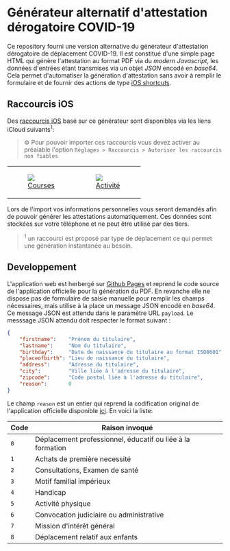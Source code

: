 # Générateur alternatif d'attestation dérogatoire COVID-19

Ce repository fourni une version alternative du générateur d'attestation
dérogatoire de déplacement COVID-19. Il est constitué d'une simple page HTML
qui génère l'attestation au format PDF via du _modern Javascript_, les données
d'entrées étant transmises via un objet _JSON_ encodé en _base64_. Cela permet
d'automatiser la génération d'attestation sans avoir à remplir le formulaire
et de fournir des actions de type
[iOS shortcuts](https://support.apple.com/fr-fr/guide/shortcuts/welcome/ios).

## Raccourcis iOS

Des [raccourcis iOS](https://support.apple.com/fr-fr/guide/shortcuts/welcome/ios)
basé sur ce générateur sont disponibles via les liens iCloud suivants<sup>1</sup>:

> :gear: Pour pouvoir importer ces raccourcis vous devez activer au préalable
l'option `Réglages > Raccourcis > Autoriser les raccourcis non fiables`

<table>
    <tr>
        <td>
            <a href="https://www.icloud.com/shortcuts/f121c12e8657460390e31821d79845a3">
                <figure class="image">
                    <img src="https://raw.githubusercontent.com/Faylixe/covidcert/main/docs/images/shopping.png"><br>
                    <figcaption>Courses</figcaption>
                </figure>
            </a>
        </td>
        <td>
            <a href="https://www.icloud.com/shortcuts/3d77b2f1184a430da52eb44768ef0659">
                <figure class="image">
                    <img src="https://raw.githubusercontent.com/Faylixe/covidcert/main/docs/images/activity.png"><br>
                    <figcaption>Activité</figcaption>
                </figure>
            </a>
        </td>
    </tr>
</table>

Lors de l'import vos informations personnelles vous seront demandés afin de pouvoir
générer les attestations automatiquement. Ces données sont stockées sur votre téléphone
et ne peut être utilisé par des tiers.

> <sup>1</sup> un raccourci est proposé par type de déplacement ce qui permet une
génération instantanée au besoin.

## Developpement

L'application web est herbergé sur [Github Pages](https://pages.github.com)
et reprend le code source de l'application officielle pour la génération du
PDF. En revanche elle ne dispose pas de formulaire de saisie manuelle pour
remplir les champs nécessaires, mais utilise à la place un message JSON
encodé en _base64_. Ce message JSON est attendu dans le paramètre URL `payload`.
Le messsage JSON attendu doit respecter le format suivant :

```json
{
    "firstname":    "Prénom du titulaire",
    "lastname":     "Nom du titulaire",
    "birthday":     "Date de naissance du titulaire au format ISO8601",
    "placeofbirth": "Lieu de naissance du titulaire",
    "address":      "Adresse du titulaire",
    "city":         "Ville liée à l'adresse du titulaire",
    "zipcode":      "Code postal liée à l'adresse du titulaire",
    "reason":       0
}
```

Le champ `reason` est un entier qui reprend la codification original de
l'application officielle disponible
[ici](https://github.com/LAB-MI/attestation-deplacement-derogatoire-q4-2020).
En voici la liste:

| Code | Raison invoqué |
| ---- | -------------- |
| `0`  | Déplacement professionnel, éducatif ou liée à la formation |
| `1`  | Achats de première necessité                               |
| `2`  | Consultations, Examen de santé                             |
| `3`  | Motif familial impérieux                                   |
| `4`  | Handicap                                                   |
| `5`  | Activité physique                                          |
| `6`  | Convocation judiciaire ou administrative                   |
| `7`  | Mission d'intérêt général                                  |
| `8`  | Déplacement relatif aux enfants                            |
